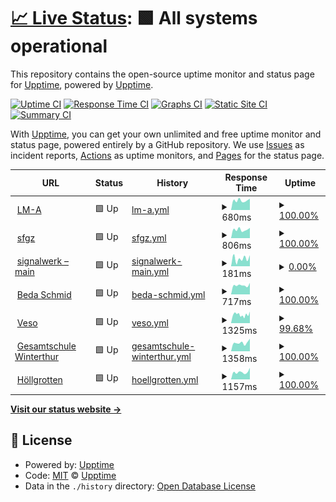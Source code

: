 # [📈 Live Status](https://uptime.signalwerk.ch): <!--live status--> **🟩 All systems operational**

This repository contains the open-source uptime monitor and status page for [Upptime](https://upptime.js.org), powered by [Upptime](https://github.com/upptime/upptime).

[![Uptime CI](https://github.com/signalwerk/upptime/workflows/Uptime%20CI/badge.svg)](https://github.com/signalwerk/upptime/actions?query=workflow%3A%22Uptime+CI%22)
[![Response Time CI](https://github.com/signalwerk/upptime/workflows/Response%20Time%20CI/badge.svg)](https://github.com/signalwerk/upptime/actions?query=workflow%3A%22Response+Time+CI%22)
[![Graphs CI](https://github.com/signalwerk/upptime/workflows/Graphs%20CI/badge.svg)](https://github.com/signalwerk/upptime/actions?query=workflow%3A%22Graphs+CI%22)
[![Static Site CI](https://github.com/signalwerk/upptime/workflows/Static%20Site%20CI/badge.svg)](https://github.com/signalwerk/upptime/actions?query=workflow%3A%22Static+Site+CI%22)
[![Summary CI](https://github.com/signalwerk/upptime/workflows/Summary%20CI/badge.svg)](https://github.com/signalwerk/upptime/actions?query=workflow%3A%22Summary+CI%22)

With [Upptime](https://upptime.js.org), you can get your own unlimited and free uptime monitor and status page, powered entirely by a GitHub repository. We use [Issues](https://github.com/upptime/upptime/issues) as incident reports, [Actions](https://github.com/signalwerk/upptime/actions) as uptime monitors, and [Pages](https://uptime.signalwerk.ch) for the status page.

<!--start: status pages-->
<!-- This summary is generated by Upptime (https://github.com/upptime/upptime) -->
<!-- Do not edit this manually, your changes will be overwritten -->
<!-- prettier-ignore -->
| URL | Status | History | Response Time | Uptime |
| --- | ------ | ------- | ------------- | ------ |
| <img alt="" src="https://icons.duckduckgo.com/ip3/lm-a.ch.ico" height="13"> [LM-A](https://lm-a.ch/) | 🟩 Up | [lm-a.yml](https://github.com/signalwerk/uptime/commits/HEAD/history/lm-a.yml) | <details><summary><img alt="Response time graph" src="./graphs/lm-a/response-time-week.png" height="20"> 680ms</summary><br><a href="https://uptime.signalwerk.ch/history/lm-a"><img alt="Response time 693" src="https://img.shields.io/endpoint?url=https%3A%2F%2Fraw.githubusercontent.com%2Fsignalwerk%2Fuptime%2FHEAD%2Fapi%2Flm-a%2Fresponse-time.json"></a><br><a href="https://uptime.signalwerk.ch/history/lm-a"><img alt="24-hour response time 800" src="https://img.shields.io/endpoint?url=https%3A%2F%2Fraw.githubusercontent.com%2Fsignalwerk%2Fuptime%2FHEAD%2Fapi%2Flm-a%2Fresponse-time-day.json"></a><br><a href="https://uptime.signalwerk.ch/history/lm-a"><img alt="7-day response time 680" src="https://img.shields.io/endpoint?url=https%3A%2F%2Fraw.githubusercontent.com%2Fsignalwerk%2Fuptime%2FHEAD%2Fapi%2Flm-a%2Fresponse-time-week.json"></a><br><a href="https://uptime.signalwerk.ch/history/lm-a"><img alt="30-day response time 669" src="https://img.shields.io/endpoint?url=https%3A%2F%2Fraw.githubusercontent.com%2Fsignalwerk%2Fuptime%2FHEAD%2Fapi%2Flm-a%2Fresponse-time-month.json"></a><br><a href="https://uptime.signalwerk.ch/history/lm-a"><img alt="1-year response time 672" src="https://img.shields.io/endpoint?url=https%3A%2F%2Fraw.githubusercontent.com%2Fsignalwerk%2Fuptime%2FHEAD%2Fapi%2Flm-a%2Fresponse-time-year.json"></a></details> | <details><summary><a href="https://uptime.signalwerk.ch/history/lm-a">100.00%</a></summary><a href="https://uptime.signalwerk.ch/history/lm-a"><img alt="All-time uptime 99.91%" src="https://img.shields.io/endpoint?url=https%3A%2F%2Fraw.githubusercontent.com%2Fsignalwerk%2Fuptime%2FHEAD%2Fapi%2Flm-a%2Fuptime.json"></a><br><a href="https://uptime.signalwerk.ch/history/lm-a"><img alt="24-hour uptime 100.00%" src="https://img.shields.io/endpoint?url=https%3A%2F%2Fraw.githubusercontent.com%2Fsignalwerk%2Fuptime%2FHEAD%2Fapi%2Flm-a%2Fuptime-day.json"></a><br><a href="https://uptime.signalwerk.ch/history/lm-a"><img alt="7-day uptime 100.00%" src="https://img.shields.io/endpoint?url=https%3A%2F%2Fraw.githubusercontent.com%2Fsignalwerk%2Fuptime%2FHEAD%2Fapi%2Flm-a%2Fuptime-week.json"></a><br><a href="https://uptime.signalwerk.ch/history/lm-a"><img alt="30-day uptime 99.96%" src="https://img.shields.io/endpoint?url=https%3A%2F%2Fraw.githubusercontent.com%2Fsignalwerk%2Fuptime%2FHEAD%2Fapi%2Flm-a%2Fuptime-month.json"></a><br><a href="https://uptime.signalwerk.ch/history/lm-a"><img alt="1-year uptime 99.94%" src="https://img.shields.io/endpoint?url=https%3A%2F%2Fraw.githubusercontent.com%2Fsignalwerk%2Fuptime%2FHEAD%2Fapi%2Flm-a%2Fuptime-year.json"></a></details>
| <img alt="" src="https://icons.duckduckgo.com/ip3/sfgz.ch.ico" height="13"> [sfgz](https://sfgz.ch/) | 🟩 Up | [sfgz.yml](https://github.com/signalwerk/uptime/commits/HEAD/history/sfgz.yml) | <details><summary><img alt="Response time graph" src="./graphs/sfgz/response-time-week.png" height="20"> 806ms</summary><br><a href="https://uptime.signalwerk.ch/history/sfgz"><img alt="Response time 893" src="https://img.shields.io/endpoint?url=https%3A%2F%2Fraw.githubusercontent.com%2Fsignalwerk%2Fuptime%2FHEAD%2Fapi%2Fsfgz%2Fresponse-time.json"></a><br><a href="https://uptime.signalwerk.ch/history/sfgz"><img alt="24-hour response time 973" src="https://img.shields.io/endpoint?url=https%3A%2F%2Fraw.githubusercontent.com%2Fsignalwerk%2Fuptime%2FHEAD%2Fapi%2Fsfgz%2Fresponse-time-day.json"></a><br><a href="https://uptime.signalwerk.ch/history/sfgz"><img alt="7-day response time 806" src="https://img.shields.io/endpoint?url=https%3A%2F%2Fraw.githubusercontent.com%2Fsignalwerk%2Fuptime%2FHEAD%2Fapi%2Fsfgz%2Fresponse-time-week.json"></a><br><a href="https://uptime.signalwerk.ch/history/sfgz"><img alt="30-day response time 869" src="https://img.shields.io/endpoint?url=https%3A%2F%2Fraw.githubusercontent.com%2Fsignalwerk%2Fuptime%2FHEAD%2Fapi%2Fsfgz%2Fresponse-time-month.json"></a><br><a href="https://uptime.signalwerk.ch/history/sfgz"><img alt="1-year response time 919" src="https://img.shields.io/endpoint?url=https%3A%2F%2Fraw.githubusercontent.com%2Fsignalwerk%2Fuptime%2FHEAD%2Fapi%2Fsfgz%2Fresponse-time-year.json"></a></details> | <details><summary><a href="https://uptime.signalwerk.ch/history/sfgz">100.00%</a></summary><a href="https://uptime.signalwerk.ch/history/sfgz"><img alt="All-time uptime 99.33%" src="https://img.shields.io/endpoint?url=https%3A%2F%2Fraw.githubusercontent.com%2Fsignalwerk%2Fuptime%2FHEAD%2Fapi%2Fsfgz%2Fuptime.json"></a><br><a href="https://uptime.signalwerk.ch/history/sfgz"><img alt="24-hour uptime 100.00%" src="https://img.shields.io/endpoint?url=https%3A%2F%2Fraw.githubusercontent.com%2Fsignalwerk%2Fuptime%2FHEAD%2Fapi%2Fsfgz%2Fuptime-day.json"></a><br><a href="https://uptime.signalwerk.ch/history/sfgz"><img alt="7-day uptime 100.00%" src="https://img.shields.io/endpoint?url=https%3A%2F%2Fraw.githubusercontent.com%2Fsignalwerk%2Fuptime%2FHEAD%2Fapi%2Fsfgz%2Fuptime-week.json"></a><br><a href="https://uptime.signalwerk.ch/history/sfgz"><img alt="30-day uptime 100.00%" src="https://img.shields.io/endpoint?url=https%3A%2F%2Fraw.githubusercontent.com%2Fsignalwerk%2Fuptime%2FHEAD%2Fapi%2Fsfgz%2Fuptime-month.json"></a><br><a href="https://uptime.signalwerk.ch/history/sfgz"><img alt="1-year uptime 98.89%" src="https://img.shields.io/endpoint?url=https%3A%2F%2Fraw.githubusercontent.com%2Fsignalwerk%2Fuptime%2FHEAD%2Fapi%2Fsfgz%2Fuptime-year.json"></a></details>
| <img alt="" src="https://icons.duckduckgo.com/ip3/signalwerk.ch.ico" height="13"> [signalwerk – main](https://signalwerk.ch/) | 🟩 Up | [signalwerk-main.yml](https://github.com/signalwerk/uptime/commits/HEAD/history/signalwerk-main.yml) | <details><summary><img alt="Response time graph" src="./graphs/signalwerk-main/response-time-week.png" height="20"> 181ms</summary><br><a href="https://uptime.signalwerk.ch/history/signalwerk-main"><img alt="Response time 129" src="https://img.shields.io/endpoint?url=https%3A%2F%2Fraw.githubusercontent.com%2Fsignalwerk%2Fuptime%2FHEAD%2Fapi%2Fsignalwerk-main%2Fresponse-time.json"></a><br><a href="https://uptime.signalwerk.ch/history/signalwerk-main"><img alt="24-hour response time 260" src="https://img.shields.io/endpoint?url=https%3A%2F%2Fraw.githubusercontent.com%2Fsignalwerk%2Fuptime%2FHEAD%2Fapi%2Fsignalwerk-main%2Fresponse-time-day.json"></a><br><a href="https://uptime.signalwerk.ch/history/signalwerk-main"><img alt="7-day response time 181" src="https://img.shields.io/endpoint?url=https%3A%2F%2Fraw.githubusercontent.com%2Fsignalwerk%2Fuptime%2FHEAD%2Fapi%2Fsignalwerk-main%2Fresponse-time-week.json"></a><br><a href="https://uptime.signalwerk.ch/history/signalwerk-main"><img alt="30-day response time 172" src="https://img.shields.io/endpoint?url=https%3A%2F%2Fraw.githubusercontent.com%2Fsignalwerk%2Fuptime%2FHEAD%2Fapi%2Fsignalwerk-main%2Fresponse-time-month.json"></a><br><a href="https://uptime.signalwerk.ch/history/signalwerk-main"><img alt="1-year response time 131" src="https://img.shields.io/endpoint?url=https%3A%2F%2Fraw.githubusercontent.com%2Fsignalwerk%2Fuptime%2FHEAD%2Fapi%2Fsignalwerk-main%2Fresponse-time-year.json"></a></details> | <details><summary><a href="https://uptime.signalwerk.ch/history/signalwerk-main">0.00%</a></summary><a href="https://uptime.signalwerk.ch/history/signalwerk-main"><img alt="All-time uptime 74.81%" src="https://img.shields.io/endpoint?url=https%3A%2F%2Fraw.githubusercontent.com%2Fsignalwerk%2Fuptime%2FHEAD%2Fapi%2Fsignalwerk-main%2Fuptime.json"></a><br><a href="https://uptime.signalwerk.ch/history/signalwerk-main"><img alt="24-hour uptime 0.00%" src="https://img.shields.io/endpoint?url=https%3A%2F%2Fraw.githubusercontent.com%2Fsignalwerk%2Fuptime%2FHEAD%2Fapi%2Fsignalwerk-main%2Fuptime-day.json"></a><br><a href="https://uptime.signalwerk.ch/history/signalwerk-main"><img alt="7-day uptime 0.00%" src="https://img.shields.io/endpoint?url=https%3A%2F%2Fraw.githubusercontent.com%2Fsignalwerk%2Fuptime%2FHEAD%2Fapi%2Fsignalwerk-main%2Fuptime-week.json"></a><br><a href="https://uptime.signalwerk.ch/history/signalwerk-main"><img alt="30-day uptime 0.00%" src="https://img.shields.io/endpoint?url=https%3A%2F%2Fraw.githubusercontent.com%2Fsignalwerk%2Fuptime%2FHEAD%2Fapi%2Fsignalwerk-main%2Fuptime-month.json"></a><br><a href="https://uptime.signalwerk.ch/history/signalwerk-main"><img alt="1-year uptime 44.85%" src="https://img.shields.io/endpoint?url=https%3A%2F%2Fraw.githubusercontent.com%2Fsignalwerk%2Fuptime%2FHEAD%2Fapi%2Fsignalwerk-main%2Fuptime-year.json"></a></details>
| <img alt="" src="https://icons.duckduckgo.com/ip3/bedaschmid.ch.ico" height="13"> [Beda Schmid](https://bedaschmid.ch/) | 🟩 Up | [beda-schmid.yml](https://github.com/signalwerk/uptime/commits/HEAD/history/beda-schmid.yml) | <details><summary><img alt="Response time graph" src="./graphs/beda-schmid/response-time-week.png" height="20"> 717ms</summary><br><a href="https://uptime.signalwerk.ch/history/beda-schmid"><img alt="Response time 716" src="https://img.shields.io/endpoint?url=https%3A%2F%2Fraw.githubusercontent.com%2Fsignalwerk%2Fuptime%2FHEAD%2Fapi%2Fbeda-schmid%2Fresponse-time.json"></a><br><a href="https://uptime.signalwerk.ch/history/beda-schmid"><img alt="24-hour response time 903" src="https://img.shields.io/endpoint?url=https%3A%2F%2Fraw.githubusercontent.com%2Fsignalwerk%2Fuptime%2FHEAD%2Fapi%2Fbeda-schmid%2Fresponse-time-day.json"></a><br><a href="https://uptime.signalwerk.ch/history/beda-schmid"><img alt="7-day response time 717" src="https://img.shields.io/endpoint?url=https%3A%2F%2Fraw.githubusercontent.com%2Fsignalwerk%2Fuptime%2FHEAD%2Fapi%2Fbeda-schmid%2Fresponse-time-week.json"></a><br><a href="https://uptime.signalwerk.ch/history/beda-schmid"><img alt="30-day response time 826" src="https://img.shields.io/endpoint?url=https%3A%2F%2Fraw.githubusercontent.com%2Fsignalwerk%2Fuptime%2FHEAD%2Fapi%2Fbeda-schmid%2Fresponse-time-month.json"></a><br><a href="https://uptime.signalwerk.ch/history/beda-schmid"><img alt="1-year response time 716" src="https://img.shields.io/endpoint?url=https%3A%2F%2Fraw.githubusercontent.com%2Fsignalwerk%2Fuptime%2FHEAD%2Fapi%2Fbeda-schmid%2Fresponse-time-year.json"></a></details> | <details><summary><a href="https://uptime.signalwerk.ch/history/beda-schmid">100.00%</a></summary><a href="https://uptime.signalwerk.ch/history/beda-schmid"><img alt="All-time uptime 99.81%" src="https://img.shields.io/endpoint?url=https%3A%2F%2Fraw.githubusercontent.com%2Fsignalwerk%2Fuptime%2FHEAD%2Fapi%2Fbeda-schmid%2Fuptime.json"></a><br><a href="https://uptime.signalwerk.ch/history/beda-schmid"><img alt="24-hour uptime 100.00%" src="https://img.shields.io/endpoint?url=https%3A%2F%2Fraw.githubusercontent.com%2Fsignalwerk%2Fuptime%2FHEAD%2Fapi%2Fbeda-schmid%2Fuptime-day.json"></a><br><a href="https://uptime.signalwerk.ch/history/beda-schmid"><img alt="7-day uptime 100.00%" src="https://img.shields.io/endpoint?url=https%3A%2F%2Fraw.githubusercontent.com%2Fsignalwerk%2Fuptime%2FHEAD%2Fapi%2Fbeda-schmid%2Fuptime-week.json"></a><br><a href="https://uptime.signalwerk.ch/history/beda-schmid"><img alt="30-day uptime 100.00%" src="https://img.shields.io/endpoint?url=https%3A%2F%2Fraw.githubusercontent.com%2Fsignalwerk%2Fuptime%2FHEAD%2Fapi%2Fbeda-schmid%2Fuptime-month.json"></a><br><a href="https://uptime.signalwerk.ch/history/beda-schmid"><img alt="1-year uptime 99.81%" src="https://img.shields.io/endpoint?url=https%3A%2F%2Fraw.githubusercontent.com%2Fsignalwerk%2Fuptime%2FHEAD%2Fapi%2Fbeda-schmid%2Fuptime-year.json"></a></details>
| <img alt="" src="https://icons.duckduckgo.com/ip3/www.veso.ch.ico" height="13"> [Veso](https://www.veso.ch/) | 🟩 Up | [veso.yml](https://github.com/signalwerk/uptime/commits/HEAD/history/veso.yml) | <details><summary><img alt="Response time graph" src="./graphs/veso/response-time-week.png" height="20"> 1325ms</summary><br><a href="https://uptime.signalwerk.ch/history/veso"><img alt="Response time 1304" src="https://img.shields.io/endpoint?url=https%3A%2F%2Fraw.githubusercontent.com%2Fsignalwerk%2Fuptime%2FHEAD%2Fapi%2Fveso%2Fresponse-time.json"></a><br><a href="https://uptime.signalwerk.ch/history/veso"><img alt="24-hour response time 1804" src="https://img.shields.io/endpoint?url=https%3A%2F%2Fraw.githubusercontent.com%2Fsignalwerk%2Fuptime%2FHEAD%2Fapi%2Fveso%2Fresponse-time-day.json"></a><br><a href="https://uptime.signalwerk.ch/history/veso"><img alt="7-day response time 1325" src="https://img.shields.io/endpoint?url=https%3A%2F%2Fraw.githubusercontent.com%2Fsignalwerk%2Fuptime%2FHEAD%2Fapi%2Fveso%2Fresponse-time-week.json"></a><br><a href="https://uptime.signalwerk.ch/history/veso"><img alt="30-day response time 1251" src="https://img.shields.io/endpoint?url=https%3A%2F%2Fraw.githubusercontent.com%2Fsignalwerk%2Fuptime%2FHEAD%2Fapi%2Fveso%2Fresponse-time-month.json"></a><br><a href="https://uptime.signalwerk.ch/history/veso"><img alt="1-year response time 1304" src="https://img.shields.io/endpoint?url=https%3A%2F%2Fraw.githubusercontent.com%2Fsignalwerk%2Fuptime%2FHEAD%2Fapi%2Fveso%2Fresponse-time-year.json"></a></details> | <details><summary><a href="https://uptime.signalwerk.ch/history/veso">99.68%</a></summary><a href="https://uptime.signalwerk.ch/history/veso"><img alt="All-time uptime 99.97%" src="https://img.shields.io/endpoint?url=https%3A%2F%2Fraw.githubusercontent.com%2Fsignalwerk%2Fuptime%2FHEAD%2Fapi%2Fveso%2Fuptime.json"></a><br><a href="https://uptime.signalwerk.ch/history/veso"><img alt="24-hour uptime 100.00%" src="https://img.shields.io/endpoint?url=https%3A%2F%2Fraw.githubusercontent.com%2Fsignalwerk%2Fuptime%2FHEAD%2Fapi%2Fveso%2Fuptime-day.json"></a><br><a href="https://uptime.signalwerk.ch/history/veso"><img alt="7-day uptime 99.68%" src="https://img.shields.io/endpoint?url=https%3A%2F%2Fraw.githubusercontent.com%2Fsignalwerk%2Fuptime%2FHEAD%2Fapi%2Fveso%2Fuptime-week.json"></a><br><a href="https://uptime.signalwerk.ch/history/veso"><img alt="30-day uptime 99.93%" src="https://img.shields.io/endpoint?url=https%3A%2F%2Fraw.githubusercontent.com%2Fsignalwerk%2Fuptime%2FHEAD%2Fapi%2Fveso%2Fuptime-month.json"></a><br><a href="https://uptime.signalwerk.ch/history/veso"><img alt="1-year uptime 99.97%" src="https://img.shields.io/endpoint?url=https%3A%2F%2Fraw.githubusercontent.com%2Fsignalwerk%2Fuptime%2FHEAD%2Fapi%2Fveso%2Fuptime-year.json"></a></details>
| <img alt="" src="https://icons.duckduckgo.com/ip3/gesamtschulewinterthur.ch.ico" height="13"> [Gesamtschule Winterthur](https://gesamtschulewinterthur.ch/) | 🟩 Up | [gesamtschule-winterthur.yml](https://github.com/signalwerk/uptime/commits/HEAD/history/gesamtschule-winterthur.yml) | <details><summary><img alt="Response time graph" src="./graphs/gesamtschule-winterthur/response-time-week.png" height="20"> 1358ms</summary><br><a href="https://uptime.signalwerk.ch/history/gesamtschule-winterthur"><img alt="Response time 1252" src="https://img.shields.io/endpoint?url=https%3A%2F%2Fraw.githubusercontent.com%2Fsignalwerk%2Fuptime%2FHEAD%2Fapi%2Fgesamtschule-winterthur%2Fresponse-time.json"></a><br><a href="https://uptime.signalwerk.ch/history/gesamtschule-winterthur"><img alt="24-hour response time 1983" src="https://img.shields.io/endpoint?url=https%3A%2F%2Fraw.githubusercontent.com%2Fsignalwerk%2Fuptime%2FHEAD%2Fapi%2Fgesamtschule-winterthur%2Fresponse-time-day.json"></a><br><a href="https://uptime.signalwerk.ch/history/gesamtschule-winterthur"><img alt="7-day response time 1358" src="https://img.shields.io/endpoint?url=https%3A%2F%2Fraw.githubusercontent.com%2Fsignalwerk%2Fuptime%2FHEAD%2Fapi%2Fgesamtschule-winterthur%2Fresponse-time-week.json"></a><br><a href="https://uptime.signalwerk.ch/history/gesamtschule-winterthur"><img alt="30-day response time 1333" src="https://img.shields.io/endpoint?url=https%3A%2F%2Fraw.githubusercontent.com%2Fsignalwerk%2Fuptime%2FHEAD%2Fapi%2Fgesamtschule-winterthur%2Fresponse-time-month.json"></a><br><a href="https://uptime.signalwerk.ch/history/gesamtschule-winterthur"><img alt="1-year response time 1252" src="https://img.shields.io/endpoint?url=https%3A%2F%2Fraw.githubusercontent.com%2Fsignalwerk%2Fuptime%2FHEAD%2Fapi%2Fgesamtschule-winterthur%2Fresponse-time-year.json"></a></details> | <details><summary><a href="https://uptime.signalwerk.ch/history/gesamtschule-winterthur">100.00%</a></summary><a href="https://uptime.signalwerk.ch/history/gesamtschule-winterthur"><img alt="All-time uptime 99.99%" src="https://img.shields.io/endpoint?url=https%3A%2F%2Fraw.githubusercontent.com%2Fsignalwerk%2Fuptime%2FHEAD%2Fapi%2Fgesamtschule-winterthur%2Fuptime.json"></a><br><a href="https://uptime.signalwerk.ch/history/gesamtschule-winterthur"><img alt="24-hour uptime 100.00%" src="https://img.shields.io/endpoint?url=https%3A%2F%2Fraw.githubusercontent.com%2Fsignalwerk%2Fuptime%2FHEAD%2Fapi%2Fgesamtschule-winterthur%2Fuptime-day.json"></a><br><a href="https://uptime.signalwerk.ch/history/gesamtschule-winterthur"><img alt="7-day uptime 100.00%" src="https://img.shields.io/endpoint?url=https%3A%2F%2Fraw.githubusercontent.com%2Fsignalwerk%2Fuptime%2FHEAD%2Fapi%2Fgesamtschule-winterthur%2Fuptime-week.json"></a><br><a href="https://uptime.signalwerk.ch/history/gesamtschule-winterthur"><img alt="30-day uptime 100.00%" src="https://img.shields.io/endpoint?url=https%3A%2F%2Fraw.githubusercontent.com%2Fsignalwerk%2Fuptime%2FHEAD%2Fapi%2Fgesamtschule-winterthur%2Fuptime-month.json"></a><br><a href="https://uptime.signalwerk.ch/history/gesamtschule-winterthur"><img alt="1-year uptime 99.99%" src="https://img.shields.io/endpoint?url=https%3A%2F%2Fraw.githubusercontent.com%2Fsignalwerk%2Fuptime%2FHEAD%2Fapi%2Fgesamtschule-winterthur%2Fuptime-year.json"></a></details>
| <img alt="" src="https://icons.duckduckgo.com/ip3/www.hoellgrotten.ch.ico" height="13"> [Höllgrotten](https://www.hoellgrotten.ch/) | 🟩 Up | [hoellgrotten.yml](https://github.com/signalwerk/uptime/commits/HEAD/history/hoellgrotten.yml) | <details><summary><img alt="Response time graph" src="./graphs/hoellgrotten/response-time-week.png" height="20"> 1157ms</summary><br><a href="https://uptime.signalwerk.ch/history/hoellgrotten"><img alt="Response time 1061" src="https://img.shields.io/endpoint?url=https%3A%2F%2Fraw.githubusercontent.com%2Fsignalwerk%2Fuptime%2FHEAD%2Fapi%2Fhoellgrotten%2Fresponse-time.json"></a><br><a href="https://uptime.signalwerk.ch/history/hoellgrotten"><img alt="24-hour response time 1810" src="https://img.shields.io/endpoint?url=https%3A%2F%2Fraw.githubusercontent.com%2Fsignalwerk%2Fuptime%2FHEAD%2Fapi%2Fhoellgrotten%2Fresponse-time-day.json"></a><br><a href="https://uptime.signalwerk.ch/history/hoellgrotten"><img alt="7-day response time 1157" src="https://img.shields.io/endpoint?url=https%3A%2F%2Fraw.githubusercontent.com%2Fsignalwerk%2Fuptime%2FHEAD%2Fapi%2Fhoellgrotten%2Fresponse-time-week.json"></a><br><a href="https://uptime.signalwerk.ch/history/hoellgrotten"><img alt="30-day response time 1085" src="https://img.shields.io/endpoint?url=https%3A%2F%2Fraw.githubusercontent.com%2Fsignalwerk%2Fuptime%2FHEAD%2Fapi%2Fhoellgrotten%2Fresponse-time-month.json"></a><br><a href="https://uptime.signalwerk.ch/history/hoellgrotten"><img alt="1-year response time 1061" src="https://img.shields.io/endpoint?url=https%3A%2F%2Fraw.githubusercontent.com%2Fsignalwerk%2Fuptime%2FHEAD%2Fapi%2Fhoellgrotten%2Fresponse-time-year.json"></a></details> | <details><summary><a href="https://uptime.signalwerk.ch/history/hoellgrotten">100.00%</a></summary><a href="https://uptime.signalwerk.ch/history/hoellgrotten"><img alt="All-time uptime 99.96%" src="https://img.shields.io/endpoint?url=https%3A%2F%2Fraw.githubusercontent.com%2Fsignalwerk%2Fuptime%2FHEAD%2Fapi%2Fhoellgrotten%2Fuptime.json"></a><br><a href="https://uptime.signalwerk.ch/history/hoellgrotten"><img alt="24-hour uptime 100.00%" src="https://img.shields.io/endpoint?url=https%3A%2F%2Fraw.githubusercontent.com%2Fsignalwerk%2Fuptime%2FHEAD%2Fapi%2Fhoellgrotten%2Fuptime-day.json"></a><br><a href="https://uptime.signalwerk.ch/history/hoellgrotten"><img alt="7-day uptime 100.00%" src="https://img.shields.io/endpoint?url=https%3A%2F%2Fraw.githubusercontent.com%2Fsignalwerk%2Fuptime%2FHEAD%2Fapi%2Fhoellgrotten%2Fuptime-week.json"></a><br><a href="https://uptime.signalwerk.ch/history/hoellgrotten"><img alt="30-day uptime 100.00%" src="https://img.shields.io/endpoint?url=https%3A%2F%2Fraw.githubusercontent.com%2Fsignalwerk%2Fuptime%2FHEAD%2Fapi%2Fhoellgrotten%2Fuptime-month.json"></a><br><a href="https://uptime.signalwerk.ch/history/hoellgrotten"><img alt="1-year uptime 99.96%" src="https://img.shields.io/endpoint?url=https%3A%2F%2Fraw.githubusercontent.com%2Fsignalwerk%2Fuptime%2FHEAD%2Fapi%2Fhoellgrotten%2Fuptime-year.json"></a></details>

<!--end: status pages-->

[**Visit our status website →**](https://uptime.signalwerk.ch)

## 📄 License

- Powered by: [Upptime](https://github.com/upptime/upptime)
- Code: [MIT](./LICENSE) © [Upptime](https://upptime.js.org)
- Data in the `./history` directory: [Open Database License](https://opendatacommons.org/licenses/odbl/1-0/)
